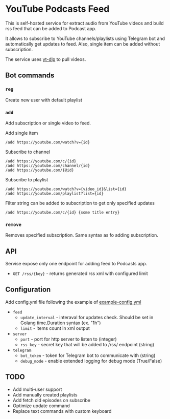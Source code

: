 # YouTube Podcasts Feed

This is self-hosted service for extract audio from YouTube videos and build rss feed that can be added to Podcast app.

It allows to subscribe to YouTube channels/playlists using Telegram bot and automatically get updates to feed.
Also, single item can be added without subscription.

The service uses [yt-dlp](https://github.com/yt-dlp/yt-dlp) to pull videos.

## Bot commands

### `reg`
Create new user with default playlist

### `add`
Add subscription or single video to feed.

Add single item
```
/add https://youtube.com/watch?v={id}
```

Subscribe to channel
```
/add https://youtube.com/c/{id}
/add https://youtube.com/channel/{id}
/add https://youtube.com/{@id}
```

Subscribe to playlist
```
/add https://youtube.com/watch?v={video_id}&list={id}
/add https://youtube.com/playlist?list={id}
```

Filter string can be added to subscription to get only specified updates
```
/add https://youtube.com/c/{id} {some title entry}
```

### `remove`
Removes specified subscription. Same syntax as fo adding subscription.

## API
Servise expose only one endpoint for adding feed to Podcasts app.

- `GET /rss/{key}` - returns generated rss xml with configured limit

## Configuration
Add config.yml file following the example of [example-config.yml](https://github.com/wckd1/tg-youtube-podcasts-bot/blob/main/example-config.yml)

- `feed`
    - `update_interval` - interaval for updates check. Should be set in Golang time.Duration syntax (ex. "1h")
    - `limit` - items count in xml output
- `server`
    - `port` - port for http server to listen to (integer)
    - `rss_key` - secret key that will be added to /rss/ endpoint (string)
- `telegram`
    - `bot_token` - token for Telegram bot to communicate with (string)
    - `debug_mode` - enable extended logging for debug mode (True/False)

## TODO
- Add multi-user support
- Add manually created playlists
- Add fetch old episodes on subscribe
- Optimize update command
- Replace text commands with custom keyboard
